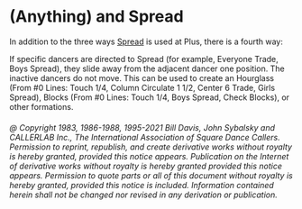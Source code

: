 
# (Anything) and Spread

In addition to the three ways [Spread](../plus/anything_and_spread.md) is used at
Plus, there is a fourth way:

If specific dancers are directed to Spread (for example, Everyone Trade, Boys
Spread), they slide away from the adjacent dancer one position. The
inactive dancers do not move. This can be used to create an Hourglass
(From #0 Lines: Touch 1/4, Column Circulate 1 1/2, Center 6 Trade, Girls
Spread), Blocks (From #0 Lines: Touch 1/4, Boys Spread, Check Blocks),
or other formations.

###### @ Copyright 1983, 1986-1988, 1995-2021 Bill Davis, John Sybalsky and CALLERLAB Inc., The International Association of Square Dance Callers. Permission to reprint, republish, and create derivative works without royalty is hereby granted, provided this notice appears. Publication on the Internet of derivative works without royalty is hereby granted provided this notice appears. Permission to quote parts or all of this document without royalty is hereby granted, provided this notice is included. Information contained herein shall not be changed nor revised in any derivation or publication.
